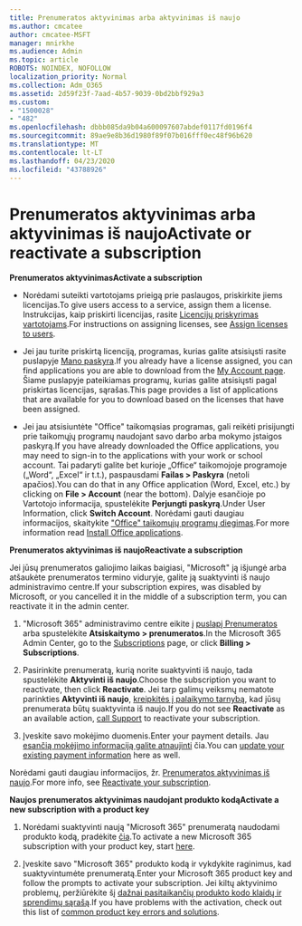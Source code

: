 ```yaml
---
title: Prenumeratos aktyvinimas arba aktyvinimas iš naujo
ms.author: cmcatee
author: cmcatee-MSFT
manager: mnirkhe
ms.audience: Admin
ms.topic: article
ROBOTS: NOINDEX, NOFOLLOW
localization_priority: Normal
ms.collection: Adm_O365
ms.assetid: 2d59f23f-7aad-4b57-9039-0bd2bbf929a3
ms.custom:
- "1500028"
- "482"
ms.openlocfilehash: dbbb085da9b04a600097607abdef0117fd0196f4
ms.sourcegitcommit: 89ae9e8b36d1980f89f07b016fff0ec48f96b620
ms.translationtype: MT
ms.contentlocale: lt-LT
ms.lasthandoff: 04/23/2020
ms.locfileid: "43788926"
---
```

# <a name="activate-or-reactivate-a-subscription"></a><span data-ttu-id="fbe85-102">Prenumeratos aktyvinimas arba aktyvinimas iš naujo</span><span class="sxs-lookup"><span data-stu-id="fbe85-102">Activate or reactivate a subscription</span></span>

<span data-ttu-id="fbe85-103">**Prenumeratos aktyvinimas**</span><span class="sxs-lookup"><span data-stu-id="fbe85-103">**Activate a subscription**</span></span>

- <span data-ttu-id="fbe85-104">Norėdami suteikti vartotojams prieigą prie paslaugos, priskirkite jiems licencijas.</span><span class="sxs-lookup"><span data-stu-id="fbe85-104">To give users access to a service, assign them a license.</span></span> <span data-ttu-id="fbe85-105">Instrukcijas, kaip priskirti licencijas, rasite [Licencijų priskyrimas vartotojams](https://docs.microsoft.com/microsoft-365/admin/manage/assign-licenses-to-users?view=o365-worldwide).</span><span class="sxs-lookup"><span data-stu-id="fbe85-105">For instructions on assigning licenses, see [Assign licenses to users](https://docs.microsoft.com/microsoft-365/admin/manage/assign-licenses-to-users?view=o365-worldwide).</span></span> 

- <span data-ttu-id="fbe85-106">Jei jau turite priskirtą licenciją, programas, kurias galite atsisiųsti rasite puslapyje [Mano paskyra](https://portal.office.com/account/#installs).</span><span class="sxs-lookup"><span data-stu-id="fbe85-106">If you already have a license assigned, you can find applications you are able to download from the [My Account page](https://portal.office.com/account/#installs).</span></span> <span data-ttu-id="fbe85-107">Šiame puslapyje pateikiamas programų, kurias galite atsisiųsti pagal priskirtas licencijas, sąrašas.</span><span class="sxs-lookup"><span data-stu-id="fbe85-107">This page provides a list of applications that are available for you to download based on the licenses that have been assigned.</span></span> 

- <span data-ttu-id="fbe85-108">Jei jau atsisiuntėte "Office" taikomąsias programas, gali reikėti prisijungti prie taikomųjų programų naudojant savo darbo arba mokymo įstaigos paskyrą.</span><span class="sxs-lookup"><span data-stu-id="fbe85-108">If you have already downloaded the Office applications, you may need to sign-in to the applications with your work or school account.</span></span> <span data-ttu-id="fbe85-109">Tai padaryti galite bet kurioje „Office“ taikomojoje programoje („Word“, „Excel“ ir t.t.), paspausdami **Failas > Paskyra** (netoli apačios).</span><span class="sxs-lookup"><span data-stu-id="fbe85-109">You can do that in any Office application (Word, Excel, etc.) by clicking on **File > Account** (near the bottom).</span></span> <span data-ttu-id="fbe85-110">Dalyje esančioje po Vartotojo informacija, spustelėkite **Perjungti paskyrą**.</span><span class="sxs-lookup"><span data-stu-id="fbe85-110">Under User Information, click **Switch Account**.</span></span> <span data-ttu-id="fbe85-111">Norėdami gauti daugiau informacijos, skaitykite ["Office" taikomųjų programų diegimas](https://docs.microsoft.com/microsoft-365/admin/setup/install-applications).</span><span class="sxs-lookup"><span data-stu-id="fbe85-111">For more information read [Install Office applications](https://docs.microsoft.com/microsoft-365/admin/setup/install-applications).</span></span> 

<span data-ttu-id="fbe85-112">**Prenumeratos aktyvinimas iš naujo**</span><span class="sxs-lookup"><span data-stu-id="fbe85-112">**Reactivate a subscription**</span></span>

<span data-ttu-id="fbe85-113">Jei jūsų prenumeratos galiojimo laikas baigiasi, "Microsoft" ją išjungė arba atšaukėte prenumeratos termino viduryje, galite ją suaktyvinti iš naujo administravimo centre.</span><span class="sxs-lookup"><span data-stu-id="fbe85-113">If your subscription expires, was disabled by Microsoft, or you cancelled it in the middle of a subscription term, you can reactivate it in the admin center.</span></span>
  
1. <span data-ttu-id="fbe85-114">"Microsoft 365" administravimo centre eikite į [puslapį Prenumeratos](https://go.microsoft.com/fwlink/p/?linkid=842054) arba spustelėkite **Atsiskaitymo > prenumeratos**.</span><span class="sxs-lookup"><span data-stu-id="fbe85-114">In the Microsoft 365 Admin Center, go to the [Subscriptions](https://go.microsoft.com/fwlink/p/?linkid=842054) page, or click **Billing > Subscriptions**.</span></span>

2. <span data-ttu-id="fbe85-115">Pasirinkite prenumeratą, kurią norite suaktyvinti iš naujo, tada spustelėkite **Aktyvinti iš naujo**.</span><span class="sxs-lookup"><span data-stu-id="fbe85-115">Choose the subscription you want to reactivate, then click **Reactivate**.</span></span> <span data-ttu-id="fbe85-116">Jei tarp galimų veiksmų nematote parinkties **Aktyvinti iš naujo**, [kreipkitės į palaikymo tarnybą](https://support.office.com/article/call-support-32a17ca7-6fa0-4870-8a8d-e25ba4ccfd4b), kad jūsų prenumerata būtų suaktyvinta iš naujo.</span><span class="sxs-lookup"><span data-stu-id="fbe85-116">If you do not see **Reactivate** as an available action, [call Support](https://support.office.com/article/call-support-32a17ca7-6fa0-4870-8a8d-e25ba4ccfd4b) to reactivate your subscription.</span></span>

3. <span data-ttu-id="fbe85-117">Įveskite savo mokėjimo duomenis.</span><span class="sxs-lookup"><span data-stu-id="fbe85-117">Enter your payment details.</span></span> <span data-ttu-id="fbe85-118">Jau [esančią mokėjimo informaciją galite atnaujinti](https://docs.microsoft.com/microsoft-365/commerce/billing-and-payments/add-update-or-remove-credit-card-or-bank-account?view=o365-worldwide) čia.</span><span class="sxs-lookup"><span data-stu-id="fbe85-118">You can [update your existing payment information](https://docs.microsoft.com/microsoft-365/commerce/billing-and-payments/add-update-or-remove-credit-card-or-bank-account?view=o365-worldwide) here as well.</span></span>

<span data-ttu-id="fbe85-119">Norėdami gauti daugiau informacijos, žr. [Prenumeratos aktyvinimas iš naujo](https://docs.microsoft.com/office365/admin/subscriptions-and-billing/reactivate-your-subscription).</span><span class="sxs-lookup"><span data-stu-id="fbe85-119">For more info, see [Reactivate your subscription](https://docs.microsoft.com/office365/admin/subscriptions-and-billing/reactivate-your-subscription).</span></span>

<span data-ttu-id="fbe85-120">**Naujos prenumeratos aktyvinimas naudojant produkto kodą**</span><span class="sxs-lookup"><span data-stu-id="fbe85-120">**Activate a new subscription with a product key**</span></span>

1. <span data-ttu-id="fbe85-121">Norėdami suaktyvinti naują "Microsoft 365" prenumeratą naudodami produkto kodą, pradėkite [čia](https://support.office.com/article/where-to-enter-your-office-product-key-0a82e5ae-739e-4b92-a6f4-2ec780c185db).</span><span class="sxs-lookup"><span data-stu-id="fbe85-121">To activate a new Microsoft 365 subscription with your product key, start [here](https://support.office.com/article/where-to-enter-your-office-product-key-0a82e5ae-739e-4b92-a6f4-2ec780c185db).</span></span> 

2. <span data-ttu-id="fbe85-122">Įveskite savo "Microsoft 365" produkto kodą ir vykdykite raginimus, kad suaktyvintumėte prenumeratą.</span><span class="sxs-lookup"><span data-stu-id="fbe85-122">Enter your Microsoft 365 product key and follow the prompts to activate your subscription.</span></span> <span data-ttu-id="fbe85-123">Jei kiltų aktyvinimo problemų, peržiūrėkite šį [dažnai pasitaikančių produkto kodo klaidų ir sprendimų sąrašą](https://docs.microsoft.com/microsoft-365/commerce/product-key-errors-and-solutions).</span><span class="sxs-lookup"><span data-stu-id="fbe85-123">If you have problems with the activation, check out this list of [common product key errors and solutions](https://docs.microsoft.com/microsoft-365/commerce/product-key-errors-and-solutions).</span></span>
